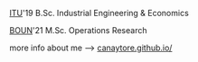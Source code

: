 [ITU](https://www.itu.edu.tr/)'19 B.Sc. Industrial Engineering & Economics

[BOUN](https://www.boun.edu.tr/)'21 M.Sc. Operations Research

more info about me --> [canaytore.github.io/](https://canaytore.github.io/)

<!--
- 🔭 I’m currently working on ...
- 🌱 I’m currently learning ...
- 👯 I’m looking to collaborate on ...
- 🤔 I’m looking for help with ...
- 💬 Ask me about ...
- 📫 How to reach me: ...
- 😄 Pronouns: ...
- ⚡ Fun fact: ...
-->
